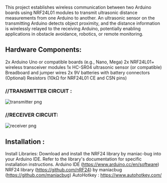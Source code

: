 This project establishes wireless communication between two Arduino boards using NRF24L01 modules to transmit ultrasonic distance measurements from one Arduino to another. An ultrasonic sensor on the transmitting Arduino detects object proximity, and the distance information is wirelessly relayed to the receiving Arduino, potentially enabling applications in obstacle avoidance, robotics, or remote monitoring.

## Hardware Components:


2x Arduino Uno or compatible boards (e.g., Nano, Mega)
2x NRF24L01+ wireless transceiver modules
1x HC-SR04 ultrasonic sensor (or compatible)
Breadboard and jumper wires
2x 9V batteries with battery connectors
(Optional) Resistors (10kΩ for NRF24L01 CE and CSN pins)

 ### //TRANSMITTER CIRCUIT :

![transmitter png](https://github.com/tapaswisharma/Motion_tabscreen_change-/assets/130048461/8ed56d79-8ccd-4eef-8839-3c3c766e5a30)

### //RECEIVER CIRCUIT:
![receiver png](https://github.com/tapaswisharma/Motion_tabscreen_change-/assets/130048461/34c05cd8-ebac-46cb-bcc6-ffd12f62f64c)


## Installation :
Install Libraries: Download and install the NRF24 library by maniac-bug into your Arduino IDE. Refer to the library's documentation for specific installation instructions.
Arduino IDE (https://www.arduino.cc/en/software)
NRF24 library (https://github.com/nRF24) by maniacbug (https://github.com/maniacbug)
AutoHotkey : https://www.autohotkey.com/




